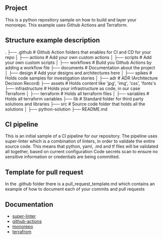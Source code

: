 ## Project
This is a python repository sample on how to build and layer your monorepo.
This example uses Github Actions and Terraform.

## Structure example description
.
├── .github               # Github Action folders that enables for CI and CD for your repo
│   ├── actions           # Add your own custom actions
│   ├── scripts           # Add your own custom scripts
│   ├── workflows         # Build you Github Actions by adding a workflow file
├── documents             # Documentation about the project
│   ├── design            # Add your designs and architectures here
│   ├── spikes            # Holds code samples for investigation stories
│   ├── adr               # ADR (Architecture Decision Record)
├── assets                # Holds content like 'jpg', 'img', 'css', 'fonts's
├── infrastructure        # Holds your infrastructure as code, in our case Terraform
│   ├── terraform         # Holds all terraform files
│   ├── variables         # Holds all terraform variables
├── lib                   # Standard folder for third party solutions and libraries
├── src                   # Source code folder that holds all the solutions
│   ├── python-solution
├── README.md

## CI pipeline 
This is an initial sample of a CI pipeline for our repository. The pipeline uses super-linter which is a combination of linters, in order to validate the entire source code.
This means that python, yaml, .md and tf files will be validated all together, based on current configuration
Code secrets scan to ensure no sensitive information or credentials are being committed.

## Template for pull request

In the .github folder there is a pull_request_template.md which contains an example of how to document each of your commits and pull requests

## Documentation

- [super-linter](https://github.com/github/super-linter)
- [github-actions](https://docs.github.com/en/actions/learn-github-actions/understanding-github-actions)
- [monorepo](https://www.atlassian.com/git/tutorials/monorepos)
- [terrafrom](https://developer.hashicorp.com/terraform/intro)